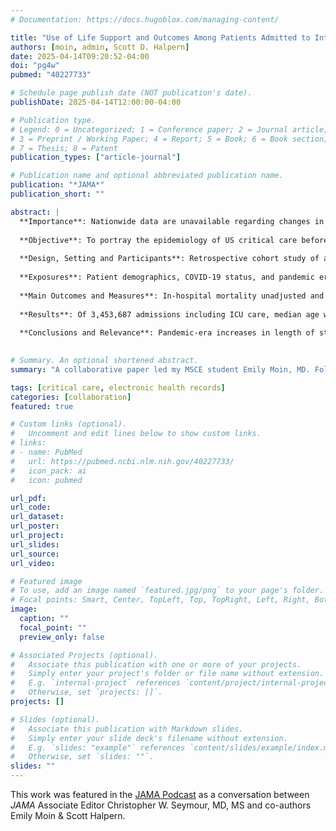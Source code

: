 ```yaml
---
# Documentation: https://docs.hugoblox.com/managing-content/

title: "Use of Life Support and Outcomes Among Patients Admitted to Intensive Care Units"
authors: [moin, admin, Scott D. Halpern]
date: 2025-04-14T09:20:52-04:00
doi: "pg4w"
pubmed: "40227733"

# Schedule page publish date (NOT publication's date).
publishDate: 2025-04-14T12:00:00-04:00

# Publication type.
# Legend: 0 = Uncategorized; 1 = Conference paper; 2 = Journal article;
# 3 = Preprint / Working Paper; 4 = Report; 5 = Book; 6 = Book section;
# 7 = Thesis; 8 = Patent
publication_types: ["article-journal"]

# Publication name and optional abbreviated publication name.
publication: "*JAMA*"
publication_short: ""

abstract: |
  **Importance**: Nationwide data are unavailable regarding changes in intensive care unit (ICU) outcomes and use of life support over the past 10 years, limiting understanding of practice changes.
  
  **Objective**: To portray the epidemiology of US critical care before, during, and after the COVID-19 pandemic.
  
  **Design, Setting and Participants**: Retrospective cohort study of adult patients admitted to an ICU for any reason, using data from the 54 US health systems continuously contributing to the Epic Cosmos database from 2014-2023.
  
  **Exposures**: Patient demographics, COVID-19 status, and pandemic era.
  
  **Main Outcomes and Measures**: In-hospital mortality unadjusted and adjusted for patient demographics, comorbidities, and illness severity; ICU length of stay; and receipt of life-support interventions, including mechanical ventilation and vasopressor medications.
  
  **Results**: Of 3,453,687 admissions including ICU care, median age was 65 (IQR, 53-75) years. Patients were 55.3% male; 17.3% Black and 6.1% Hispanic or Latino; and overall in-hospital mortality was 10.9%. The adjusted in-hospital mortality was elevated during the pandemic in COVID-negative (adjusted odds ratio [aOR], 1.3 [95% CI, 1.2-1.3]) and COVID-positive (aOR, 4.3 [95% CI, 3.8-4.8]) patients and returned to baseline by mid-2022. The median ICU length of stay was 2.1 (IQR, 1.1-4.2) days, with increases during the pandemic among COVID-positive patients (difference for COVID-positive vs COVID-negative patients, 2.0 days [95% CI, 2.0-2.1]). Rates of invasive mechanical ventilation were 23.2% (95% CI, 23.1%-23.2%) before the pandemic, increased to 25.8% (95% CI, 25.8%-25.9%) during the pandemic, and declined below prepandemic baseline thereafter (22.0% [95% CI, 21.9%-22.2%]). The use of vasopressors increased from 7.2% to 21.6% of ICU stays.
  
  **Conclusions and Relevance**: Pandemic-era increases in length of stay and adjusted in-hospital mortality among US ICU patients returned to recent historical baselines. Fewer patients are now receiving mechanical ventilation than prior to the pandemic, while more patients are administered vasopressor medications.
  

# Summary. An optional shortened abstract.
summary: "A collaborative paper led my MSCE student Emily Moin, MD. Following pandemic-era changes, many ICU outcome measures returned to prior levels. The rates of mechanical ventilation have declined even further, while vasopressor use remained elevated above 2010s rates. "

tags: [critical care, electronic health records]
categories: [collaboration]
featured: true

# Custom links (optional).
#   Uncomment and edit lines below to show custom links.
# links:
# - name: PubMed
#   url: https://pubmed.ncbi.nlm.nih.gov/40227733/
#   icon_pack: ai
#   icon: pubmed

url_pdf:
url_code:
url_dataset:
url_poster:
url_project:
url_slides:
url_source:
url_video:

# Featured image
# To use, add an image named `featured.jpg/png` to your page's folder. 
# Focal points: Smart, Center, TopLeft, Top, TopRight, Left, Right, BottomLeft, Bottom, BottomRight.
image:
  caption: ""
  focal_point: ""
  preview_only: false

# Associated Projects (optional).
#   Associate this publication with one or more of your projects.
#   Simply enter your project's folder or file name without extension.
#   E.g. `internal-project` references `content/project/internal-project/index.md`.
#   Otherwise, set `projects: []`.
projects: []

# Slides (optional).
#   Associate this publication with Markdown slides.
#   Simply enter your slide deck's filename without extension.
#   E.g. `slides: "example"` references `content/slides/example/index.md`.
#   Otherwise, set `slides: ""`.
slides: ""
---
```


This work was featured in the [JAMA Podcast](https://edhub.ama-assn.org/jn-learning/audio-player/18965274) as a conversation between *JAMA* Associate Editor Christopher W. Seymour, MD, MS and co-authors Emily Moin & Scott Halpern.